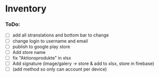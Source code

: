 # Inventory

### ToDo:

- [ ] add all stranslations and bottom bar to change
- [ ] change login to username and email
- [ ] publish to google play store
- [ ] Add store name
- [ ] fix "Aktionsprodukte" in xlsx
- [ ] Add signature (image/galery -> store & add to xlsx, store in firebase)
- [ ] (add method so only can account per device)
